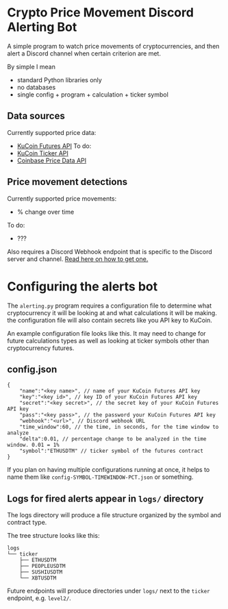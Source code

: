 # Crypto Price Movement Discord Alerting Bot
A simple program to watch price movements of cryptocurrencies, and then alert a Discord channel when certain criterion are met.

By simple I mean
* standard Python libraries only
* no databases
* single config + program + calculation + ticker symbol

## Data sources
Currently supported price data:
* [KuCoin Futures API](https://docs.kucoin.com/futures/#general)
To do:
* [KuCoin Ticker API](https://docs.kucoin.com/#get-symbols-list)
* [Coinbase Price Data API](https://developers.coinbase.com/docs/wallet/guides/price-data)

## Price movement detections
Currently supported price movements:
* % change over time

To do:
* ???

Also requires a Discord Webhook endpoint that is specific to the Discord server and channel. [Read here on how to get one.](https://support.discord.com/hc/en-us/articles/228383668-Intro-to-Webhooks)

# Configuring the alerts bot
The `alerting.py` program requires a configuration file to determine what cryptocurrency it will be looking at and what calculations it will be making. the configuration file will also contain secrets like you API key to KuCoin.

An example configuration file looks like this. It may need to change for future calculations types as well as looking at ticker symbols other than cryptocurrency futures.

## config.json
```
{
    "name":"<key name>", // name of your KuCoin Futures API key
    "key":"<key id>", // key ID of your KuCoin Futures API key
    "secret":"<key secret>", // the secret key of your KuCoin Futures API key
    "pass":"<key pass>", // the password your KuCoin Futures API key
    "webhook":"<url>", // Discord webhook URL
    "time_window":60, // the time, in seconds, for the time window to analyze
    "delta":0.01, // percentage change to be analyzed in the time window. 0.01 = 1%
    "symbol":"ETHUSDTM" // ticker symbol of the futures contract
}
```

If you plan on having multiple configurations running at once, it helps to name them like `config-SYMBOL-TIMEWINDOW-PCT.json` or something.

## Logs for fired alerts appear in `logs/` directory
The logs directory will produce a file structure organized by the symbol and contract type.

The tree structure looks like this:
```
logs
└── ticker
    ├── ETHUSDTM
    ├── PEOPLEUSDTM
    ├── SUSHIUSDTM
    └── XBTUSDTM
```
Future endpoints will produce directories under `logs/` next to the `ticker` endpoint, e.g. `level2/`.